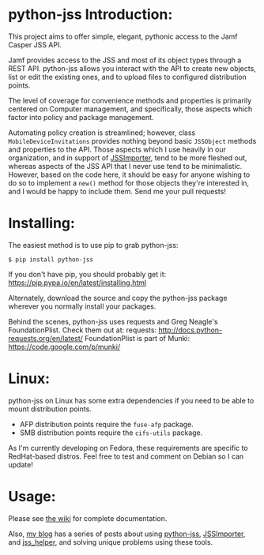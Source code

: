 python-jss Introduction:
=================
This project aims to offer simple, elegant, pythonic access to the Jamf Casper JSS API.

Jamf provides access to the JSS and most of its object types through a REST
API. python-jss allows you interact with the API to create new objects, list or
edit the existing ones, and to upload files to configured distribution points.

The level of coverage for convenience methods and properties
is primarily centered on Computer management, and specifically, those aspects
which factor into policy and package management.

Automating policy creation is streamlined; however, class
```MobileDeviceInvitations``` provides nothing beyond basic ```JSSObject```
methods and properties to the API. Those aspects which I use heavily in our
organization, and in support of
[JSSImporter](https://www.github.com/sheagcraig/JSSImporter), tend
to be more fleshed out, whereas aspects of the JSS API that I never use tend to
be minimalistic. However, based on the code here, it should be easy for anyone
wishing to do so to implement a ```new()``` method for those objects they're
interested in, and I would be happy to include them. Send me your pull
requests!

Installing:
=================
The easiest method is to use pip to grab python-jss:
```
$ pip install python-jss
```

If you don't have pip, you should probably get it: https://pip.pypa.io/en/latest/installing.html

Alternately, download the source and copy the python-jss package wherever you normally install
your packages.

Behind the scenes, python-jss uses requests and Greg Neagle's FoundationPlist.
Check them out at:
requests: http://docs.python-requests.org/en/latest/
FoundationPlist is part of Munki: https://code.google.com/p/munki/

Linux:
=================
python-jss on Linux has some extra dependencies if you need to be able to mount distribution points.
- AFP distribution points require the ```fuse-afp``` package.
- SMB distribution points require the ```cifs-utils``` package. 

As I'm currently developing on Fedora, these requirements are specific to RedHat-based distros. Feel free to test and comment on Debian so I can update!

Usage:
=================
Please see [the wiki](https://github.com/sheagcraig/python-jss/wiki) for complete documentation.

Also, [my blog](http://labs.da.org/wordpress/sheagcraig/) has a series of posts about using [python-jss](https://github.com/sheagcraig/python-jss), [JSSImporter](https://github.com/sheagcraig/JSSImporter), and [jss_helper](https://github.com/sheagcraig/jss_helper), and solving unique problems using these tools.
